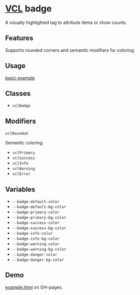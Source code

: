 # [VCL](https://vcl.github.io/) badge

A visually highlighted tag to attribute items or show counts.

## Features

Supports rounded corners and semantic modifiers for coloring.

## Usage

[basic example](/demo/example.html)

## Classes

- `vclBadge`

## Modifiers

 `vclRounded`: 

Semantic coloring.

- `vclPrimary`
- `vclSuccess`
- `vclInfo`
- `vclWarning`
- `vclError`

## Variables

- `--badge-default-color`
- `--badge-default-bg-color`
- `--badge-primary-color`
- `--badge-primary-bg-color`
- `--badge-success-color`
- `--badge-success-bg-color`
- `--badge-info-color`
- `--badge-info-bg-color`
- `--badge-warning-color`
- `--badge-warning-bg-color`
- `--badge-danger-color`
- `--badge-danger-bg-color`

## Demo

[example.html](/demo/example.html) on GH-pages.
